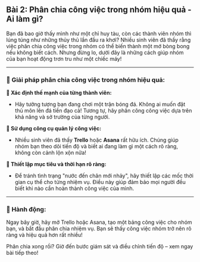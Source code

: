 ## Bài 2: Phân chia công việc trong nhóm hiệu quả - Ai làm gì?

Bạn đã bao giờ thấy mình như một chỉ huy tàu, còn các thành viên nhóm thì lúng túng như những thủy thủ lần đầu ra khơi? Nhiều sinh viên đã thấy rằng việc phân chia công việc trong nhóm có thể biến thành một mớ bòng bong nếu không biết cách. Nhưng đừng lo, dưới đây là những cách giúp nhóm của bạn hoạt động trơn tru như một chiếc máy!

---

### 📌 Giải pháp phân chia công việc trong nhóm hiệu quả:

**🔹 Xác định thế mạnh của từng thành viên:**
- Hãy tưởng tượng bạn đang chơi một trận bóng đá. Không ai muốn đặt thủ môn lên đá tiền đạo cả! Tương tự, hãy phân công công việc dựa trên khả năng và sở trường của từng người.

**🔹 Sử dụng công cụ quản lý công việc:**
- Nhiều sinh viên đã thấy **Trello** hoặc **Asana** rất hữu ích. Chúng giúp nhóm bạn theo dõi tiến độ và biết ai đang làm gì một cách rõ ràng, không còn cảnh lộn xộn nữa!

**🔹 Thiết lập mục tiêu và thời hạn rõ ràng:**
- Để tránh tình trạng "nước đến chân mới nhảy", hãy thiết lập các mốc thời gian cụ thể cho từng nhiệm vụ. Điều này giúp đảm bảo mọi người đều biết khi nào cần hoàn thành công việc của mình.

---

### 🚀 Hành động:

Ngay bây giờ, hãy mở Trello hoặc Asana, tạo một bảng công việc cho nhóm bạn, và bắt đầu phân chia nhiệm vụ. Bạn sẽ thấy công việc nhóm trở nên rõ ràng và hiệu quả hơn rất nhiều!

Phân chia xong rồi? Giờ đến bước giám sát và điều chỉnh tiến độ – xem ngay bài tiếp theo!